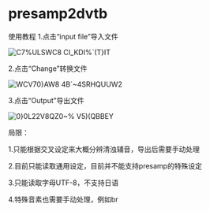 # presamp2dvtb
使用教程
1.点击“input file”导入文件

![C7%ULSWC8 CI_KDI%`(T}IT](https://github.com/BadCloudP/presamp2dvtb/assets/138548416/ae6526ae-1569-49c2-990f-69aaccd68413)

2.点击“Change”转换文件

![WCV70}AW8 4B`~4SRHQUUW2](https://github.com/BadCloudP/presamp2dvtb/assets/138548416/782f351c-a9f3-4dc4-8532-bcc2a6d6ba70)

3.点击“Output”导出文件

![0}0L22V8QZ0~% V5)(QBBEY](https://github.com/BadCloudP/presamp2dvtb/assets/138548416/d266cfac-6ee8-4f93-a9d3-c72f4e0a8c7f)

局限：

1.只能根据交叉设定来大概分辨清浊辅音，导出后需要手动处理

2.目前只能读取通用设定，目前并不能支持presamp的特殊设定

3.只能读取字母UTF-8，不支持日语

4.特殊音素也需要手动处理，例如br
